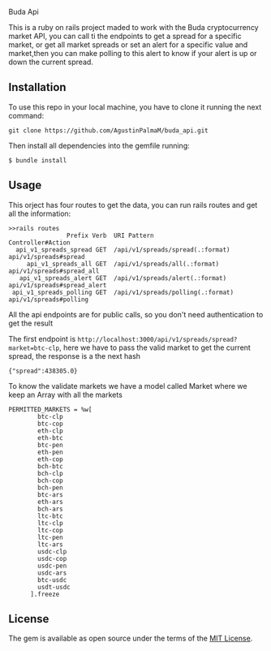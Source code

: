 Buda Api

This is a ruby on rails project maded to work with the Buda cryptocurrency market API, you can call ti the endpoints to get a spread for a specific market, or get all market spreads or set an alert for a specific value and market,then you can make polling to this alert to know if your alert is up or down the current spread.

## Installation

To use this repo in your local machine, you have to clone it running the next command:

```
git clone https://github.com/AgustinPalmaM/buda_api.git
```

Then install all dependencies into the gemfile running:

```
$ bundle install
```

## Usage

This orject has four routes to get the data, you can run rails routes and get all the information:

```
>>rails routes
                Prefix Verb  URI Pattern                       Controller#Action
  api_v1_spreads_spread GET  /api/v1/spreads/spread(.:format)  api/v1/spreads#spread
     api_v1_spreads_all GET  /api/v1/spreads/all(.:format)     api/v1/spreads#spread_all
   api_v1_spreads_alert GET  /api/v1/spreads/alert(.:format)   api/v1/spreads#spread_alert
 api_v1_spreads_polling GET  /api/v1/spreads/polling(.:format) api/v1/spreads#polling
```

All the api endpoints are for public calls, so you don't need authentication to get the result

The first endpoint is ```http://localhost:3000/api/v1/spreads/spread?market=btc-clp```, here we have to pass the valid market to get the current spread, the response is a the next hash

```
{"spread":438305.0}
```
To know the validate markets we have a model called Market where we keep an Array with all the markets

```
PERMITTED_MARKETS = %w[
        btc-clp
        btc-cop
        eth-clp
        eth-btc
        btc-pen
        eth-pen
        eth-cop
        bch-btc
        bch-clp
        bch-cop
        bch-pen
        btc-ars
        eth-ars
        bch-ars
        ltc-btc
        ltc-clp
        ltc-cop
        ltc-pen
        ltc-ars
        usdc-clp
        usdc-cop
        usdc-pen
        usdc-ars
        btc-usdc
        usdt-usdc
      ].freeze
```
## License

The gem is available as open source under the terms of the [MIT License](https://opensource.org/licenses/MIT).